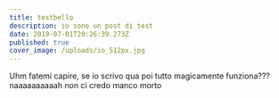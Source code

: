 ```yaml
---
title: testbello
description: io sono un post di test
date: 2019-07-01T20:26:39.273Z
published: true
cover_image: /uploads/io_512px.jpg
---
```

Uhm fatemi capire, se io scrivo qua poi tutto magicamente funziona??? naaaaaaaaaah non ci credo manco morto
